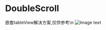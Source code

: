 # DoubleScroll
嵌套tableView解决方案,仅供参考\n
![Image text](https://raw.githubusercontent.com/orzzh/DoubleScroll/master/Scroll.gif)
